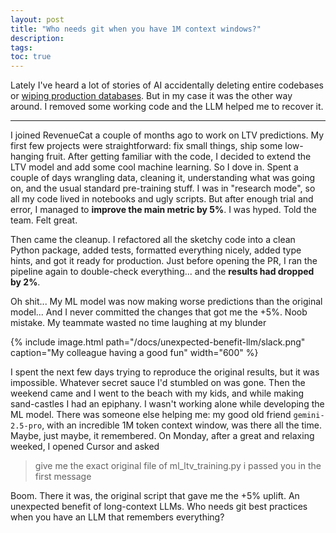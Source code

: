 ```yaml
---
layout: post
title: "Who needs git when you have 1M context windows?"
description: 
tags:
toc: true
---
```


Lately I've heard a lot of stories of AI accidentally deleting entire codebases or [wiping production databases](https://x.com/jasonlk/status/1946069562723897802). But in my case it was the other way around. I removed some working code and the LLM helped me to recover it.

---

I joined RevenueCat a couple of months ago to work on LTV predictions. My first few projects were straightforward: fix small things, ship some low-hanging fruit. After getting familiar with the code, I decided to extend the LTV model and add some cool machine learning. So I dove in. Spent a couple of days wrangling data, cleaning it, understanding what was going on, and the usual standard pre-training stuff. I was in "research mode", so all my code lived in notebooks and ugly scripts. But after enough trial and error, I managed to **improve the main metric by 5%**. I was hyped. Told the team. Felt great.

Then came the cleanup. I refactored all the sketchy code into a clean Python package, added tests, formatted everything nicely, added type hints, and got it ready for production. Just before opening the PR, I ran the pipeline again to double-check everything... and the **results had dropped by 2%**.

Oh shit... My ML model was now making worse predictions than the original model... And I never committed the changes that got me the +5%. Noob mistake. My teammate wasted no time laughing at my blunder

{% include image.html path="/docs/unexpected-benefit-llm/slack.png" caption="My colleague having a good fun" width="600" %}


I spent the next few days trying to reproduce the original results, but it was impossible. Whatever secret sauce I'd stumbled on was gone. Then the weekend came and I went to the beach with my kids, and while making sand-castles I had an epiphany. I wasn't working alone while developing the ML model. There was someone else helping me: my good old friend `gemini-2.5-pro`, with an incredible 1M token context window, was there all the time. Maybe, just maybe, it remembered. On Monday, after a great and relaxing weeked, I opened Cursor and asked

> give me the exact original file of ml_ltv_training.py i passed you in the first message
 
Boom. There it was, the original script that gave me the +5% uplift. An unexpected benefit of long-context LLMs. Who needs git best practices when you have an LLM that remembers everything?
